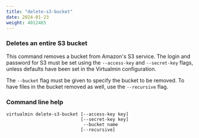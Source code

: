 ```yaml
---
title: "delete-s3-bucket"
date: 2024-01-23
weight: 4012465
---
```


### Deletes an entire S3 bucket

This command removes a bucket from Amazon's S3 service. The login and password for S3 must be set using the `--access-key` and `--secret-key` flags, unless defaults have been set in the Virtualmin configuration.

The `--bucket` flag must be given to specify the bucket to be removed. To have files in the bucket removed as well, use the `--recursive` flag.

### Command line help

```text
virtualmin delete-s3-bucket [--access-key key]
                            [--secret-key key]
                             --bucket name
                            [--recursive]
```
